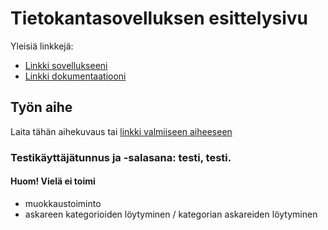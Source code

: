 # Tietokantasovelluksen esittelysivu

Yleisiä linkkejä:

* [Linkki sovellukseeni](http://karhuhen.users.cs.helsinki.fi/tsoha/login)
* [Linkki dokumentaatiooni](https://github.com/HenriikkaKarhuvaara/Tsoha-Bootstrap/blob/master/doc/Muistilistadoku-5.pdf)

## Työn aihe

Laita tähän aihekuvaus tai [linkki valmiiseen aiheeseen](http://advancedkittenry.github.io/suunnittelu_ja_tyoymparisto/aiheet/Muistilista.html) 

### Testikäyttäjätunnus ja -salasana: testi, testi.

#### Huom! Vielä ei toimi

* muokkaustoiminto
* askareen kategorioiden löytyminen / kategorian askareiden löytyminen
